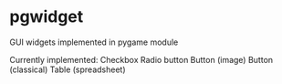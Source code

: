 # pgwidget
GUI widgets implemented in pygame module

Currently implemented:
Checkbox
Radio button
Button (image)
Button (classical)
Table (spreadsheet)
